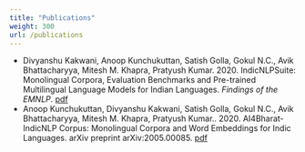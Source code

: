 ```yaml
---
title: "Publications"
weight: 300
url: /publications
---
```





* Divyanshu Kakwani, Anoop Kunchukuttan, Satish Golla, Gokul N.C., Avik Bhattacharyya,  Mitesh M. Khapra, Pratyush Kumar. 2020. IndicNLPSuite: Monolingual Corpora, Evaluation Benchmarks and Pre-trained Multilingual Language Models for Indian Languages. *Findings of the EMNLP*. [pdf](https://indicnlp.ai4bharat.org/papers/arxiv2020_indicnlp_corpus.pdf)
* Anoop Kunchukuttan, Divyanshu Kakwani, Satish Golla, Gokul N.C., Avik Bhattacharyya,  Mitesh M. Khapra, Pratyush Kumar.. 2020. AI4Bharat-IndicNLP Corpus: Monolingual Corpora and Word Embeddings for Indic Languages. arXiv preprint arXiv:2005.00085. [pdf](https://arxiv.org/pdf/2005.00085.pdf) 

